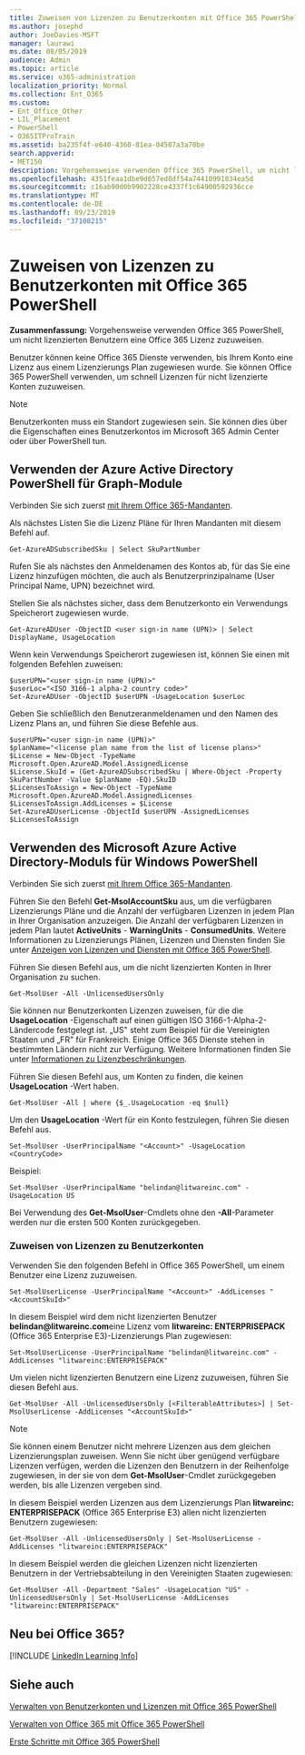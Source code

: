 ```yaml
---
title: Zuweisen von Lizenzen zu Benutzerkonten mit Office 365 PowerShell
ms.author: josephd
author: JoeDavies-MSFT
manager: laurawi
ms.date: 08/05/2019
audience: Admin
ms.topic: article
ms.service: o365-administration
localization_priority: Normal
ms.collection: Ent_O365
ms.custom:
- Ent_Office_Other
- LIL_Placement
- PowerShell
- O365ITProTrain
ms.assetid: ba235f4f-e640-4360-81ea-04507a3a70be
search.appverid:
- MET150
description: Vorgehensweise verwenden Office 365 PowerShell, um nicht lizenzierten Benutzern eine Office 365 Lizenz zuzuweisen.
ms.openlocfilehash: 4351feaa1dbe9d657ed8df54a74410991834ea5d
ms.sourcegitcommit: c16ab90d0b9902228ce4337f1c64900592936cce
ms.translationtype: MT
ms.contentlocale: de-DE
ms.lasthandoff: 09/23/2019
ms.locfileid: "37108215"
---
```

# <a name="assign-licenses-to-user-accounts-with-office-365-powershell"></a>Zuweisen von Lizenzen zu Benutzerkonten mit Office 365 PowerShell

**Zusammenfassung:**  Vorgehensweise verwenden Office 365 PowerShell, um nicht lizenzierten Benutzern eine Office 365 Lizenz zuzuweisen.
  
Benutzer können keine Office 365 Dienste verwenden, bis Ihrem Konto eine Lizenz aus einem Lizenzierungs Plan zugewiesen wurde. Sie können Office 365 PowerShell verwenden, um schnell Lizenzen für nicht lizenzierte Konten zuzuweisen. 

>[!Note]
>Benutzerkonten muss ein Standort zugewiesen sein. Sie können dies über die Eigenschaften eines Benutzerkontos im Microsoft 365 Admin Center oder über PowerShell tun.
>

## <a name="use-the-azure-active-directory-powershell-for-graph-module"></a>Verwenden der Azure Active Directory PowerShell für Graph-Module

Verbinden Sie sich zuerst [mit Ihrem Office 365-Mandanten](connect-to-office-365-powershell.md#connect-with-the-azure-active-directory-powershell-for-graph-module).
  

Als nächstes Listen Sie die Lizenz Pläne für Ihren Mandanten mit diesem Befehl auf.

```
Get-AzureADSubscribedSku | Select SkuPartNumber
```

Rufen Sie als nächstes den Anmeldenamen des Kontos ab, für das Sie eine Lizenz hinzufügen möchten, die auch als Benutzerprinzipalname (User Principal Name, UPN) bezeichnet wird.

Stellen Sie als nächstes sicher, dass dem Benutzerkonto ein Verwendungs Speicherort zugewiesen wurde.

```
Get-AzureADUser -ObjectID <user sign-in name (UPN)> | Select DisplayName, UsageLocation
```

Wenn kein Verwendungs Speicherort zugewiesen ist, können Sie einen mit folgenden Befehlen zuweisen:

```
$userUPN="<user sign-in name (UPN)>"
$userLoc="<ISO 3166-1 alpha-2 country code>"
Set-AzureADUser -ObjectID $userUPN -UsageLocation $userLoc
```

Geben Sie schließlich den Benutzeranmeldenamen und den Namen des Lizenz Plans an, und führen Sie diese Befehle aus.

```
$userUPN="<user sign-in name (UPN)>"
$planName="<license plan name from the list of license plans>"
$License = New-Object -TypeName Microsoft.Open.AzureAD.Model.AssignedLicense
$License.SkuId = (Get-AzureADSubscribedSku | Where-Object -Property SkuPartNumber -Value $planName -EQ).SkuID
$LicensesToAssign = New-Object -TypeName Microsoft.Open.AzureAD.Model.AssignedLicenses
$LicensesToAssign.AddLicenses = $License
Set-AzureADUserLicense -ObjectId $userUPN -AssignedLicenses $LicensesToAssign
```

## <a name="use-the-microsoft-azure-active-directory-module-for-windows-powershell"></a>Verwenden des Microsoft Azure Active Directory-Moduls für Windows PowerShell

Verbinden Sie sich zuerst [mit Ihrem Office 365-Mandanten](connect-to-office-365-powershell.md#connect-with-the-microsoft-azure-active-directory-module-for-windows-powershell).

Führen Sie den Befehl **Get-MsolAccountSku** aus, um die verfügbaren Lizenzierungs Pläne und die Anzahl der verfügbaren Lizenzen in jedem Plan in Ihrer Organisation anzuzeigen. Die Anzahl der verfügbaren Lizenzen in jedem Plan lautet **ActiveUnits** - **WarningUnits** - **ConsumedUnits**. Weitere Informationen zu Lizenzierungs Plänen, Lizenzen und Diensten finden Sie unter [Anzeigen von Lizenzen und Diensten mit Office 365 PowerShell](view-licenses-and-services-with-office-365-powershell.md).
    
Führen Sie diesen Befehl aus, um die nicht lizenzierten Konten in Ihrer Organisation zu suchen.

```
Get-MsolUser -All -UnlicensedUsersOnly
```

Sie können nur Benutzerkonten Lizenzen zuweisen, für die die **UsageLocation** -Eigenschaft auf einen gültigen ISO 3166-1-Alpha-2-Ländercode festgelegt ist. „US" steht zum Beispiel für die Vereinigten Staaten und „FR" für Frankreich. Einige Office 365 Dienste stehen in bestimmten Ländern nicht zur Verfügung. Weitere Informationen finden Sie unter [Informationen zu Lizenzbeschränkungen](https://go.microsoft.com/fwlink/p/?LinkId=691730).
    
Führen Sie diesen Befehl aus, um Konten zu finden, die keinen **UsageLocation** -Wert haben.

```
Get-MsolUser -All | where {$_.UsageLocation -eq $null}
```

Um den **UsageLocation** -Wert für ein Konto festzulegen, führen Sie diesen Befehl aus.

```
Set-MsolUser -UserPrincipalName "<Account>" -UsageLocation <CountryCode>
```

Beispiel:

```
Set-MsolUser -UserPrincipalName "belindan@litwareinc.com" -UsageLocation US
```
    
Bei Verwendung des **Get-MsolUser**-Cmdlets ohne den **-All**-Parameter werden nur die ersten 500 Konten zurückgegeben.

### <a name="assigning-licenses-to-user-accounts"></a>Zuweisen von Lizenzen zu Benutzerkonten
    
Verwenden Sie den folgenden Befehl in Office 365 PowerShell, um einem Benutzer eine Lizenz zuzuweisen.
  
```
Set-MsolUserLicense -UserPrincipalName "<Account>" -AddLicenses "<AccountSkuId>"
```

In diesem Beispiel wird dem nicht lizenzierten Benutzer **belindan\@litwareinc.com**eine Lizenz vom **litwareinc: ENTERPRISEPACK** (Office 365 Enterprise E3)-Lizenzierungs Plan zugewiesen:
  
```
Set-MsolUserLicense -UserPrincipalName "belindan@litwareinc.com" -AddLicenses "litwareinc:ENTERPRISEPACK"
```

Um vielen nicht lizenzierten Benutzern eine Lizenz zuzuweisen, führen Sie diesen Befehl aus.
  
```
Get-MsolUser -All -UnlicensedUsersOnly [<FilterableAttributes>] | Set-MsolUserLicense -AddLicenses "<AccountSkuId>"
```
  
>[!Note]
>Sie können einem Benutzer nicht mehrere Lizenzen aus dem gleichen Lizenzierungsplan zuweisen. Wenn Sie nicht über genügend verfügbare Lizenzen verfügen, werden die Lizenzen den Benutzern in der Reihenfolge zugewiesen, in der sie von dem **Get-MsolUser**-Cmdlet zurückgegeben werden, bis alle Lizenzen vergeben sind.
>

In diesem Beispiel werden Lizenzen aus dem Lizenzierungs Plan **litwareinc: ENTERPRISEPACK** (Office 365 Enterprise E3) allen nicht lizenzierten Benutzern zugewiesen:
  
```
Get-MsolUser -All -UnlicensedUsersOnly | Set-MsolUserLicense -AddLicenses "litwareinc:ENTERPRISEPACK"
```

In diesem Beispiel werden die gleichen Lizenzen nicht lizenzierten Benutzern in der Vertriebsabteilung in den Vereinigten Staaten zugewiesen:
  
```
Get-MsolUser -All -Department "Sales" -UsageLocation "US" -UnlicensedUsersOnly | Set-MsolUserLicense -AddLicenses "litwareinc:ENTERPRISEPACK"
```
  
## <a name="new-to-office-365"></a>Neu bei Office 365?

[!INCLUDE [LinkedIn Learning Info](../common/office/linkedin-learning-info.md)]

## <a name="see-also"></a>Siehe auch

[Verwalten von Benutzerkonten und Lizenzen mit Office 365 PowerShell](manage-user-accounts-and-licenses-with-office-365-powershell.md)
  
[Verwalten von Office 365 mit Office 365 PowerShell](manage-office-365-with-office-365-powershell.md)
  
[Erste Schritte mit Office 365 PowerShell](getting-started-with-office-365-powershell.md)
